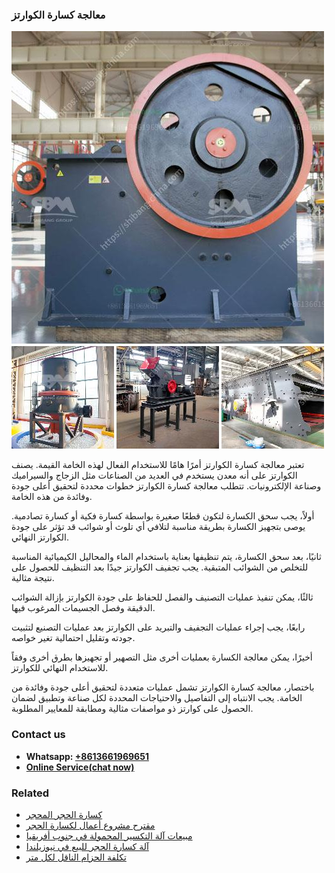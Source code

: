 <h3>معالجة كسارة الكوارتز</h3><img src='1701854183.jpg' alt=''><p>تعتبر معالجة كسارة الكوارتز أمرًا هامًا للاستخدام الفعال لهذه الخامة القيمة. يصنف الكوارتز على أنه معدن يستخدم في العديد من الصناعات مثل الزجاج والسيراميك وصناعة الإلكترونيات. تتطلب معالجة كسارة الكوارتز خطوات محددة لتحقيق أعلى جودة وفائدة من هذه الخامة.</p><p>أولاً، يجب سحق الكسارة لتكون قطعًا صغيرة بواسطة كسارة فكية أو كسارة تصادمية. يوصى بتجهيز الكسارة بطريقة مناسبة لتلافي أي تلوث أو شوائب قد تؤثر على جودة الكوارتز النهائي.</p><p>ثانيًا، بعد سحق الكسارة، يتم تنظيفها بعناية باستخدام الماء والمحاليل الكيميائية المناسبة للتخلص من الشوائب المتبقية. يجب تجفيف الكوارتز جيدًا بعد التنظيف للحصول على نتيجة مثالية.</p><p>ثالثًا، يمكن تنفيذ عمليات التصنيف والفصل للحفاظ على جودة الكوارتز بإزالة الشوائب الدقيقة وفصل الجسيمات المرغوب فيها.</p><p>رابعًا، يجب إجراء عمليات التجفيف والتبريد على الكوارتز بعد عمليات التصنيع لتثبيت جودته وتقليل احتمالية تغير خواصه.</p><p>أخيرًا، يمكن معالجة الكسارة بعمليات أخرى مثل التصهير أو تجهيزها بطرق أخرى وفقاً للاستخدام النهائي للكوارتز.</p><p>باختصار، معالجة كسارة الكوارتز تشمل عمليات متعددة لتحقيق أعلى جودة وفائدة من الخامة. يجب الانتباه إلى التفاصيل والاحتياجات المحددة لكل صناعة وتطبيق لضمان الحصول على كوارتز ذو مواصفات مثالية ومطابقة للمعايير المطلوبة.</p><h3>Contact us</h3><ul><li><strong>Whatsapp:&nbsp;<a href="https://wa.me/8613661969651">+8613661969651</a></strong></li><li><a href="https://swt.shibang-china.com/?git&amp;zhl&amp;معالجة كسارة الكوارتز"><strong>Online Service(chat now)</strong></a></li></ul><h3>Related</h3><ul><li><a href='كسارة الحجر المحجر.md'>كسارة الحجر المحجر</a></li><li><a href='مقترح مشروع أعمال لكسارة الحجر.md'>مقترح مشروع أعمال لكسارة الحجر</a></li><li><a href='مبيعات آلة التكسير المحمولة في جنوب أفريقيا.md'>مبيعات آلة التكسير المحمولة في جنوب أفريقيا</a></li><li><a href='آلة كسارة الحجر للبيع في نيوزيلندا.md'>آلة كسارة الحجر للبيع في نيوزيلندا</a></li><li><a href='تكلفة الحزام الناقل لكل متر.md'>تكلفة الحزام الناقل لكل متر</a></li></ul>